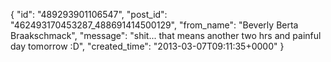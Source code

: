  {
   "id": "489293901106547",
   "post_id": "462493170453287_488691414500129",
   "from_name": "Beverly Berta Braakschmack",
   "message": "shit... that means another two hrs and painful day tomorrow :D",
   "created_time": "2013-03-07T09:11:35+0000"
 }
